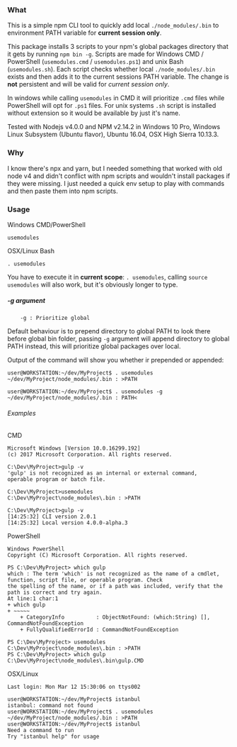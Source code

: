 ### What
This is a simple npm CLI tool to quickly add local `./node_modules/.bin` to environment PATH variable for **current session only**. 

This package installs 3 scripts to your npm's global packages directory that it gets by running `npm bin -g`. Scripts are made for Windows CMD / PowerShell (`usemodules.cmd` / `usemodules.ps1`) and unix Bash (`usemodules.sh`). Each script checks whether local `./node_modules/.bin` exists and then adds it to the current sessions PATH variable. The change is __not__ persistent and will be valid for _current session only_.

In windows while calling `usemodules` in CMD it will prioritize `.cmd` files while PowerShell will opt for `.ps1` files. For unix systems `.sh` script is installed without extension so it would be available by just it's name.

Tested with Nodejs v4.0.0 and NPM v2.14.2 in Windows 10 Pro, Windows Linux Subsystem (Ubuntu flavor), Ubuntu 16.04, OSX High Sierra 10.13.3. 

### Why
I know there's npx and yarn, but I needed something that worked with old node v4 and didn't conflict with npm scripts and wouldn't install packages if they were missing. I just needed a quick env setup to play with commands and then paste them into npm scripts.

### Usage
Windows CMD/PowerShell
```
usemodules
```
OSX/Linux Bash
```
. usemodules
```
You have to execute it in __current scope__: `. usemodules`, calling `source usemodules` will also work, but it's obviously longer to type.

##### -g argument
```
    -g : Prioritize global
```
Default behaviour is to prepend directory to global PATH to look there before global bin folder, passing `-g` argument will append directory to global PATH instead, this will prioritize global packages over local.

Output of the command will show you whether ir prepended or appended:
```
user@WORKSTATION:~/dev/MyProject$ . usemodules
~/dev/MyProject/node_modules/.bin : >PATH

user@WORKSTATION:~/dev/MyProject$ . usemodules -g
~/dev/MyProject/node_modules/.bin : PATH<
```


###### Examples

CMD
```text
Microsoft Windows [Version 10.0.16299.192]
(c) 2017 Microsoft Corporation. All rights reserved.

C:\Dev\MyProject>gulp -v
'gulp' is not recognized as an internal or external command,
operable program or batch file.

C:\Dev\MyProject>usemodules
C:\Dev\MyProject\node_modules\.bin : >PATH

C:\Dev\MyProject>gulp -v
[14:25:32] CLI version 2.0.1
[14:25:32] Local version 4.0.0-alpha.3
```

PowerShell
```
Windows PowerShell
Copyright (C) Microsoft Corporation. All rights reserved.

PS C:\Dev\MyProject> which gulp
which : The term 'which' is not recognized as the name of a cmdlet, function, script file, or operable program. Check
the spelling of the name, or if a path was included, verify that the path is correct and try again.
At line:1 char:1
+ which gulp
+ ~~~~~
    + CategoryInfo          : ObjectNotFound: (which:String) [], CommandNotFoundException
    + FullyQualifiedErrorId : CommandNotFoundException

PS C:\Dev\MyProject> usemodules
C:\Dev\MyProject\node_modules\.bin : >PATH
PS C:\Dev\MyProject> which gulp
C:\Dev\MyProject\node_modules\.bin\gulp.CMD
```

OSX/Linux 
```
Last login: Mon Mar 12 15:30:06 on ttys002

user@WORKSTATION:~/dev/MyProject$ istanbul
istanbul: command not found
user@WORKSTATION:~/dev/MyProject$ . usemodules
~/dev/MyProject/node_modules/.bin : >PATH
user@WORKSTATION:~/dev/MyProject$ istanbul
Need a command to run
Try "istanbul help" for usage   
```